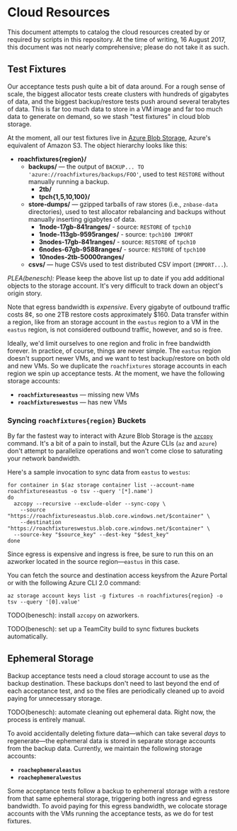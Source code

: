 # Cloud Resources

This document attempts to catalog the cloud resources created by or required by
scripts in this repository. At the time of writing, 16 August 2017, this
document was not nearly comprehensive; please do not take it as such.

## Test Fixtures

Our acceptance tests push quite a bit of data around. For a rough sense of
scale, the biggest allocator tests create clusters with hundreds of gigabytes of
data, and the biggest backup/restore tests push around several terabytes of
data. This is far too much data to store in a VM image and far too much data to
generate on demand, so we stash "test fixtures" in cloud blob storage.

At the moment, all our test fixtures live in [Azure Blob
Storage][azure-blob-storage], Azure's equivalent of Amazon S3. The object
hierarchy looks like this:

* **roachfixtures{region}/**
  * **backups/** — the output of `BACKUP... TO 'azure://roachfixtures/backups/FOO'`,
                   used to test `RESTORE` without manually running a backup.
    * **2tb/**
    * **tpch{1,5,10,100}/**
  * **store-dumps/** — gzipped tarballs of raw stores (i.e., `znbase-data`
                       directories), used to test allocator rebalancing and
                       backups without manually inserting gigabytes of data.
    * **1node-17gb-841ranges/** - source: `RESTORE` of `tpch10`
    * **1node-113gb-9595ranges/** - source: `tpch100 IMPORT`
    * **3nodes-17gb-841ranges/** - source: `RESTORE` of `tpch10`
    * **6nodes-67gb-9588ranges/** - source: `RESTORE` of `tpch100`
    * **10nodes-2tb-50000ranges/**
  * **csvs/** — huge CSVs used to test distributed CSV import (`IMPORT...`).

*PLEA(benesch):* Please keep the above list up to date if you add additional
objects to the storage account. It's very difficult to track down an object's
origin story.

Note that egress bandwidth is *expensive*. Every gigabyte of outbound traffic
costs 8¢, so one 2TB restore costs approximately $160. Data transfer within a
region, like from an storage account in the `eastus` region to a VM in the
`eastus` region, is not considered outbound traffic, however, and so is free.

Ideally, we'd limit ourselves to one region and frolic in free bandwidth
forever. In practice, of course, things are never simple. The `eastus` region
doesn't support newer VMs, and we want to test backup/restore on both old and
new VMs. So we duplicate the `roachfixtures` storage accounts in each region we
spin up acceptance tests. At the moment, we have the following storage accounts:

* **`roachfixtureseastus`** — missing new VMs
* **`roachfixtureswestus`** — has new VMs

### Syncing `roachfixtures{region}` Buckets

By far the fastest way to interact with Azure Blob Storage is the
[`azcopy`][azcopy] command. It's a bit of a pain to install, but the Azure CLIs
(`az` and `azure`) don't attempt to parallelize operations and won't come close
to saturating your network bandwidth.

Here's a sample invocation to sync data from `eastus` to `westus`:

```shell
for container in $(az storage container list --account-name roachfixtureseastus -o tsv --query '[*].name')
do
  azcopy --recursive --exclude-older --sync-copy \
    --source "https://roachfixtureseastus.blob.core.windows.net/$container" \
    --destination "https://roachfixtureswestus.blob.core.windows.net/$container" \
  --source-key "$source_key" --dest-key "$dest_key"
done
```

Since egress is expensive and ingress is free, be sure to run this on an
azworker located in the source region—`eastus` in this case.

You can fetch the source and destination access keysfrom the Azure Portal or
with the following Azure CLI 2.0 command:

```shell
az storage account keys list -g fixtures -n roachfixtures{region} -o tsv --query '[0].value'
```

TODO(benesch): install `azcopy` on azworkers.

TODO(benesch): set up a TeamCity build to sync fixtures buckets automatically.

## Ephemeral Storage

Backup acceptance tests need a cloud storage account to use as the backup
destination. These backups don't need to last beyond the end of each acceptance
test, and so the files are periodically cleaned up to avoid paying for
unnecessary storage.

TODO(benesch): automate cleaning out ephemeral data. Right now, the process is
entirely manual.

To avoid accidentally deleting fixture data—which can take several *days* to
regenerate—the ephemeral data is stored in separate storage accounts from the
backup data. Currently, we maintain the following storage accounts:

* **`roachephemeraleastus`**
* **`roachephemeralwestus`**

Some acceptance tests follow a backup to ephemeral storage with a restore from
that same ephemeral storage, triggering both ingress and egress bandwidth. To
avoid paying for this egress bandwidth, we colocate storage accounts with the
VMs running the acceptance tests, as we do for test fixtures.

[azcopy]: https://docs.microsoft.com/en-us/azure/storage/storage-use-azcopy-linux
[azure-blob-storage]: https://docs.microsoft.com/en-us/azure/storage/storage-introduction#blob-storage
